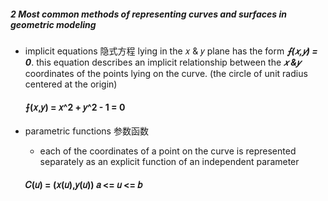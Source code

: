 
##### 2 Most common methods of representing curves and surfaces in geometric modeling 
- implicit equations 隐式方程 lying in the 𝑥 & 𝑦 plane has the form ***⨍(𝑥,𝑦) = 0***. this equation describes an implicit relationship between the ***𝑥 &𝑦*** coordinates of the points lying on the curve. (the circle of unit radius centered at the origin)
  
  #### ⨍(𝑥,𝑦) = 𝑥^2 + 𝑦^2 - 1 = 0

  
- parametric functions 参数函数
  - each of the coordinates of a point on the curve is represented separately as an explicit function of an independent parameter
  
  #### 𝐶(𝑢) = (𝑥(𝑢),𝑦(𝑢))  𝑎 <= 𝑢 <= 𝑏
